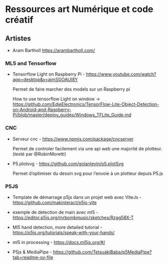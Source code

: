 # Ressources art Numérique et code créatif
## Artistes
- Aram Bartholl https://arambartholl.com/ 

  


### **ML5 and Tensorflow**

- Tensorflow Light on Raspberry Pi - https://www.youtube.com/watch?app=desktop&v=aimSGOAUI8Y

  Permet de faire marcher des models sur un Raspberry pi

  How to use tensorflow Light on window -> https://github.com/EdjeElectronics/TensorFlow-Lite-Object-Detection-on-Android-and-Raspberry-Pi/blob/master/deploy_guides/Windows_TFLite_Guide.md



### CNC

- Serveur cnc - https://www.npmjs.com/package/cncserver 

  Permet de controler facilement via une api web une majorité de plotteur. (testé par @RobinMoretti)

- P5.plotsvg - https://github.com/golanlevin/p5.plotSvg

  Permet d’optimiser du dessin svg pour l’envoie à un plotteur depuis P5.js



### P5JS

- Template de démarrage p5js dans un projet web avec ViteJs - https://github.com/makinteract/p5js-vite

- exemple de detection de main avec ml5 - https://editor.p5js.org/mrbombmusic/sketches/Rzgg58X-T
- Ml5 hand detection, more detailed tutorial - https://p5js.org/tutorials/speak-with-your-hands/
- ml5 in processing - https://docs.ml5js.org/#/
- P5js & MediaPipe - https://github.com/TetsuakiBaba/p5MediaPipe?tab=readme-ov-file